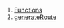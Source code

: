 

1. [Functions](file-___home_harshil_Desktop_open-source_palisadoes_talawa_lib_router/#functions)
2. [generateRoute](file-___home_harshil_Desktop_open-source_palisadoes_talawa_lib_router/generateRoute.html)
